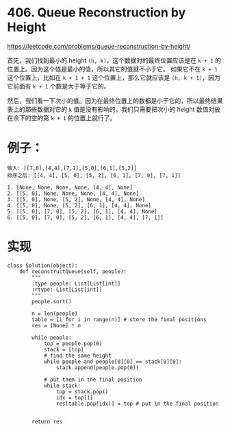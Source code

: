 # 406. Queue Reconstruction by Height
https://leetcode.com/problems/queue-reconstruction-by-height/

首先，我们找到最小的 height `(h, k)`，这个数据对的最终位置应该是在 `k + 1` 的位置上。因为这个值是最小的值，所以其它的值就不小于它。
如果它不在 `k + 1` 这个位置上，比如在 `k + 1 + 1` 这个位置上，那么它就应该是 `(h, k + 1)`，因为它前面有 `k + 1` 个数是大于等于它的。

然后，我们看一下次小的值。因为在最终位置上的数都是小于它的，所以最终结果表上的那些数据对它的 `k` 值是没有影响的，我们只需要把次小的 height 数值对放在余下的空的第 `k + 1` 的位置上就行了。

# 例子：

```
输入: [[7,0],[4,4],[7,1],[5,0],[6,1],[5,2]]
排序之后: [[4, 4], [5, 0], [5, 2], [6, 1], [7, 0], [7, 1]]

1. [None, None, None, None, [4, 4], None]
2. [[5, 0], None, None, None, [4, 4], None]
3. [[5, 0], None, [5, 2], None, [4, 4], None]
4. [[5, 0], None, [5, 2], [6, 1], [4, 4], None]
5. [[5, 0], [7, 0], [5, 2], [6, 1], [4, 4], None]
6. [[5, 0], [7, 0], [5, 2], [6, 1], [4, 4], [7, 1]]
```

# 实现

```
class Solution(object):
    def reconstructQueue(self, people):
        """
        :type people: List[List[int]]
        :rtype: List[List[int]]
        """
        people.sort()

        n = len(people)
        table = [i for i in range(n)] # store the final positions
        res = [None] * n

        while people:
            top = people.pop(0)
            stack = [top]
			# find the same height
            while people and people[0][0] == stack[0][0]:
                stack.append(people.pop(0))

			# put them in the final position
            while stack:
                top = stack.pop()
                idx = top[1]
                res[table.pop(idx)] = top # put in the final position


        return res
```
